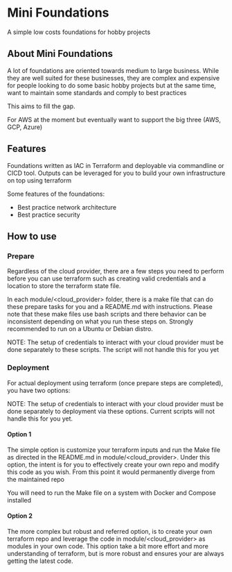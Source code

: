 # Mini Foundations

A simple low costs foundations for hobby projects

## About Mini Foundations

A lot of foundations are oriented towards medium to large business. While they are well suited for these businesses, they are complex and expensive for people looking to do some basic hobby projects but at the same time, want to maintain some standards and comply to best practices

This aims to fill the gap.

For AWS at the moment but eventually want to support the big three (AWS, GCP, Azure)

## Features

Foundations written as IAC in Terraform and deployable via commandline or CICD tool. Outputs can be leveraged for you to build your own infrastructure on top using terraform

Some features of the foundations:

* Best practice network architecture
* Best practice security

## How to use

### Prepare

Regardless of the cloud provider, there are a few steps you need to perform before you can use terraform such as creating valid credentials and a location to store the terraform state file.

In each module/\<cloud_provider\> folder, there is a make file that can do these prepare tasks for you and a README.md with instructions. Please note that these make files use bash scripts and there behavior can be inconsistent depending on what you run these steps on. Strongly recommended to run on a Ubuntu or Debian distro.

NOTE: The setup of credentials to interact with your cloud provider must be done separately to these scripts. The script will not handle this for you yet 

### Deployment

For actual deployment using terraform (once prepare steps are completed), you have two options:

NOTE: The setup of credentials to interact with your cloud provider must be done separately to deployment via these options. Current scripts will not handle this for you yet.

#### Option 1

The simple option is customize your terraform inputs and run the Make file as directed in the README.md in module/\<cloud_provider\>. Under this option, the intent is for you to effectively create your own repo and modify this code as you wish. From this point it would permanently diverge from the maintained repo

You will need to run the Make file on a system with Docker and Compose installed

#### Option 2

The more complex but robust and referred option, is to create your own terraform repo and leverage the code in module/\<cloud_provider\> as modules in your own code. This option take a bit more effort and more understanding of terraform, but is more robust and ensures your are always getting the latest code.
